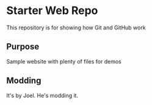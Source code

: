 # Starter Web Repo

This repository is for showing how Git and GitHub work

## Purpose

Sample website with plenty of files for demos

## Modding 

It's by Joel. He's modding it.